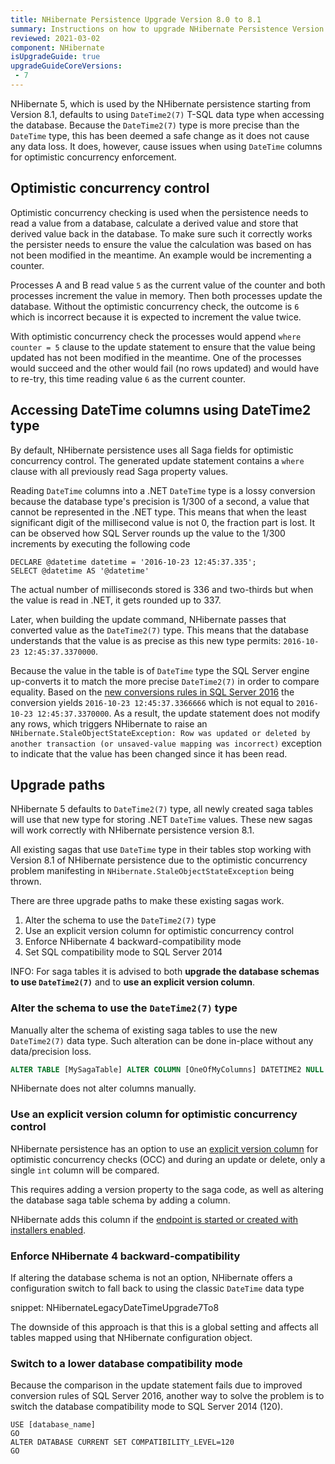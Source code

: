 ```yaml
---
title: NHibernate Persistence Upgrade Version 8.0 to 8.1
summary: Instructions on how to upgrade NHibernate Persistence Version 8.0 to 8.1 to resolve StaleObjectStateException errors.
reviewed: 2021-03-02
component: NHibernate
isUpgradeGuide: true
upgradeGuideCoreVersions:
 - 7
---
```



NHibernate 5, which is used by the NHibernate persistence starting from Version 8.1, defaults to using `DateTime2(7)` T-SQL data type when accessing the database. Because the `DateTime2(7)` type is more precise than the `DateTime` type, this has been deemed a safe change as it does not cause any data loss. It does, however, cause issues when using `DateTime` columns for optimistic concurrency enforcement.


## Optimistic concurrency control

Optimistic concurrency checking is used when the persistence needs to read a value from a database, calculate a derived value and store that derived value back in the database. To make sure such it correctly works the persister needs to ensure the value the calculation was based on has not been modified in the meantime. An example would be incrementing a counter.

Processes A and B read value `5` as the current value of the counter and both processes increment the value in memory. Then both processes update the database. Without the optimistic concurrency check, the outcome is `6` which is incorrect because it is expected to increment the value twice.

With optimistic concurrency check the processes would append `where counter = 5` clause to the update statement to ensure that the value being updated has not been modified in the meantime. One of the processes would succeed and the other would fail (no rows updated) and would have to re-try, this time reading value `6` as the current counter.


## Accessing DateTime columns using DateTime2 type

By default, NHibernate persistence uses all Saga fields for optimistic concurrency control. The generated update statement contains a `where` clause with all previously read Saga property values.

Reading `DateTime` columns into a .NET `DateTime` type is a lossy conversion because the database type's precision is 1/300 of a second, a value that cannot be represented in the .NET type. This means that when the least significant digit of the millisecond value is not 0, the fraction part is lost. It can be observed how SQL Server rounds up the value to the 1/300 increments by executing the following code

```
DECLARE @datetime datetime = '2016-10-23 12:45:37.335';
SELECT @datetime AS '@datetime'
```

The actual number of milliseconds stored is 336 and two-thirds but when the value is read in .NET, it gets rounded up to 337.

Later, when building the update command, NHibernate passes that converted value as the `DateTime2(7)` type. This means that the database understands that the value is as precise as this new type permits: `2016-10-23 12:45:37.3370000`.

Because the value in the table is of `DateTime` type the SQL Server engine up-converts it to match the more precise `DateTime2(7)` in order to compare equality. Based on the [new conversions rules in SQL Server 2016](https://support.microsoft.com/en-us/help/4010261/sql-server-and-azure-sql-database-improvements-in-handling-data-types) the conversion yields `2016-10-23 12:45:37.3366666` which is not equal to `2016-10-23 12:45:37.3370000`. As a result, the update statement does not modify any rows, which triggers NHibernate to raise an `NHibernate.StaleObjectStateException: Row was updated or deleted by another transaction (or unsaved-value mapping was incorrect)` exception to indicate that the value has been changed since it has been read.


## Upgrade paths

NHibernate 5 defaults to `DateTime2(7)` type, all newly created saga tables will use that new type for storing .NET `DateTime` values. These new sagas will work correctly with NHibernate persistence version 8.1.

All existing sagas that use `DateTime` type in their tables stop working with Version 8.1 of NHibernate persistence due to the optimistic concurrency problem manifesting in `NHibernate.StaleObjectStateException` being thrown.

There are three upgrade paths to make these existing sagas work.

1. Alter the schema to use the `DateTime2(7)` type
2. Use an explicit version column for optimistic concurrency control
3. Enforce NHibernate 4 backward-compatibility mode
4. Set SQL compatibility mode to SQL Server 2014

INFO: For saga tables it is advised to both **upgrade the database schemas to use `DateTime2(7)`** and to **use an explicit version column**.


### Alter the schema to use the `DateTime2(7)` type

Manually alter the schema of existing saga tables to use the new `DateTime2(7)` data type. Such alteration can be done in-place without any data/precision loss.

```sql
ALTER TABLE [MySagaTable] ALTER COLUMN [OneOfMyColumns] DATETIME2 NULL
```

NHibernate does not alter columns manually.


### Use an explicit version column for optimistic concurrency control

NHibernate persistence has an option to use an [explicit version column](/persistence/nhibernate/saga-concurrency.md#custom-behavior-explicit-version) for optimistic concurrency checks (OCC) and during an update or delete, only a single `int` column will be compared.

This requires adding a version property to the saga code, as well as altering the database saga table schema by adding a column.

NHibernate adds this column if the [endpoint is started or created with installers enabled](/nservicebus/operations/installers.md).


### Enforce NHibernate 4 backward-compatibility

If altering the database schema is not an option, NHibernate offers a configuration switch to fall back to using the classic `DateTime` data type

snippet: NHibernateLegacyDateTimeUpgrade7To8

The downside of this approach is that this is a global setting and affects all tables mapped using that NHibernate configuration object.


### Switch to a lower database compatibility mode

Because the comparison in the update statement fails due to improved conversion rules of SQL Server 2016, another way to solve the problem is to switch the database compatibility mode to SQL Server 2014 (120).

```
USE [database_name]
GO
ALTER DATABASE CURRENT SET COMPATIBILITY_LEVEL=120
GO
```
